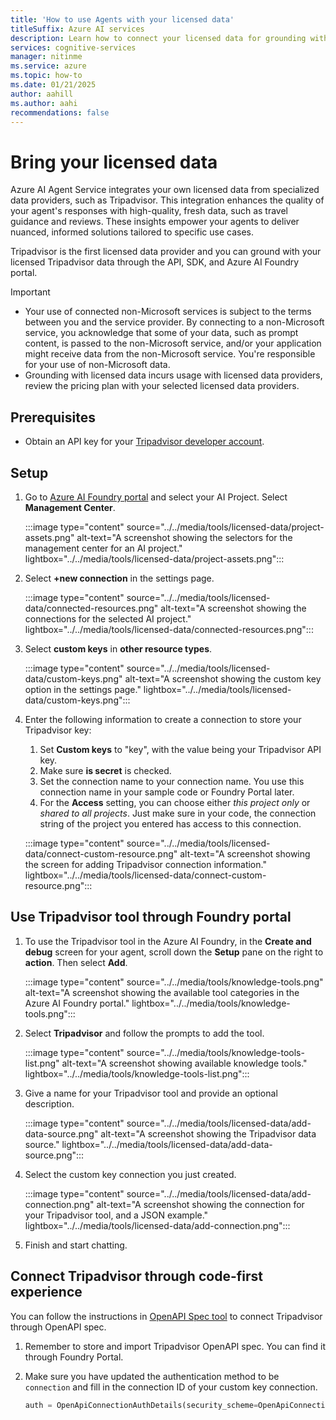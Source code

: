 ```yaml
---
title: 'How to use Agents with your licensed data'
titleSuffix: Azure AI services
description: Learn how to connect your licensed data for grounding with Azure AI Agent Service.
services: cognitive-services
manager: nitinme
ms.service: azure
ms.topic: how-to
ms.date: 01/21/2025
author: aahill
ms.author: aahi
recommendations: false
---
```


# Bring your licensed data

Azure AI Agent Service integrates your own licensed data from specialized data providers, 
such as Tripadvisor. This integration enhances the quality of your agent's responses with high-quality, fresh data, 
such as travel guidance and reviews. These insights empower your agents to deliver nuanced, informed 
solutions tailored to specific use cases.

Tripadvisor is the first licensed data provider and you can ground with your licensed Tripadvisor data through the API, SDK, and Azure AI Foundry portal. 

> [!IMPORTANT]
> - Your use of connected non-Microsoft services is subject to the terms between you and the service provider. By connecting to a non-Microsoft service, you acknowledge that some of your data, such as prompt content, is passed to the non-Microsoft service, and/or your application might receive data from the non-Microsoft service. You're responsible for your use of non-Microsoft data.
> - Grounding with licensed data incurs usage with licensed data providers, review the pricing plan with your selected licensed data providers.

## Prerequisites

* Obtain an API key for your [Tripadvisor developer account](https://www.tripadvisor.com/developers?screen=credentials).

## Setup
1. Go to [Azure AI Foundry portal](https://ai.azure.com/) and select your AI Project. Select **Management Center**.
   
   :::image type="content" source="../../media/tools/licensed-data/project-assets.png" alt-text="A screenshot showing the selectors for the management center for an AI project." lightbox="../../media/tools/licensed-data/project-assets.png":::

1. Select **+new connection** in the settings page.

   :::image type="content" source="../../media/tools/licensed-data/connected-resources.png" alt-text="A screenshot showing the connections for the selected AI project." lightbox="../../media/tools/licensed-data/connected-resources.png":::
   
1. Select **custom keys** in **other resource types**.

   :::image type="content" source="../../media/tools/licensed-data/custom-keys.png" alt-text="A screenshot showing the custom key option in the settings page." lightbox="../../media/tools/licensed-data/custom-keys.png":::

1. Enter the following information to create a connection to store your Tripadvisor key:
   1. Set **Custom keys** to "key", with the value being your Tripadvisor API key.
   1. Make sure **is secret** is checked.
   1. Set the connection name to your connection name. You use this connection name in your sample code or Foundry Portal later.
   1. For the **Access** setting, you can choose either *this project only* or *shared to all projects*. Just make sure in your code, the connection string of the project you entered has access to this connection.

   :::image type="content" source="../../media/tools/licensed-data/connect-custom-resource.png" alt-text="A screenshot showing the screen for adding Tripadvisor connection information." lightbox="../../media/tools/licensed-data/connect-custom-resource.png":::

## Use Tripadvisor tool through Foundry portal

1. To use the Tripadvisor tool in the Azure AI Foundry, in the **Create and debug** screen for your agent, scroll down the **Setup** pane on the right to **action**. Then select **Add**.

    :::image type="content" source="../../media/tools/knowledge-tools.png" alt-text="A screenshot showing the available tool categories in the Azure AI Foundry portal." lightbox="../../media/tools/knowledge-tools.png":::

1. Select **Tripadvisor** and follow the prompts to add the tool. 

   :::image type="content" source="../../media/tools/knowledge-tools-list.png" alt-text="A screenshot showing available knowledge tools." lightbox="../../media/tools/knowledge-tools-list.png":::

1. Give a name for your Tripadvisor tool and provide an optional description.
 
    :::image type="content" source="../../media/tools/licensed-data/add-data-source.png" alt-text="A screenshot showing the Tripadvisor data source." lightbox="../../media/tools/licensed-data/add-data-source.png":::

1. Select the custom key connection you just created. 

    :::image type="content" source="../../media/tools/licensed-data/add-connection.png" alt-text="A screenshot showing the connection for your Tripadvisor tool, and a JSON example." lightbox="../../media/tools/licensed-data/add-connection.png":::

1. Finish and start chatting.

## Connect Tripadvisor through code-first experience

You can follow the instructions in [OpenAPI Spec tool](./openapi-spec.md) to connect Tripadvisor through OpenAPI spec.

1. Remember to store and import Tripadvisor OpenAPI spec. You can find it through Foundry Portal.

1. Make sure you have updated the authentication method to be `connection` and fill in the connection ID of your custom key connection.
   ``` python
   auth = OpenApiConnectionAuthDetails(security_scheme=OpenApiConnectionSecurityScheme(connection_id="your_connection_id"))
   ```
